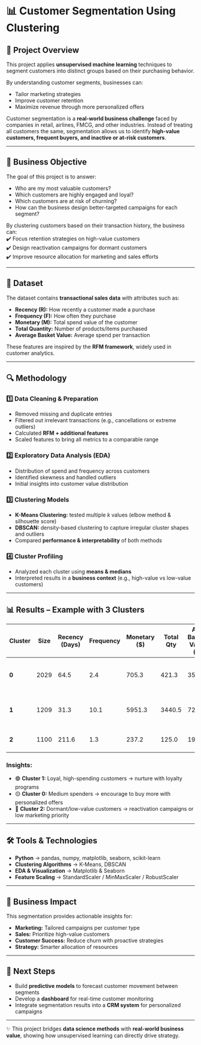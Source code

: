 # 📊 Customer Segmentation Using Clustering

## 📌 Project Overview  
This project applies **unsupervised machine learning** techniques to segment customers into distinct groups based on their purchasing behavior.  

By understanding customer segments, businesses can:  
- Tailor marketing strategies  
- Improve customer retention  
- Maximize revenue through more personalized offers  

Customer segmentation is a **real-world business challenge** faced by companies in retail, airlines, FMCG, and other industries. Instead of treating all customers the same, segmentation allows us to identify **high-value customers, frequent buyers, and inactive or at-risk customers**.  

---

## 🎯 Business Objective  
The goal of this project is to answer:  
- Who are my most valuable customers?  
- Which customers are highly engaged and loyal?  
- Which customers are at risk of churning?  
- How can the business design better-targeted campaigns for each segment?  

By clustering customers based on their transaction history, the business can:  
✔️ Focus retention strategies on high-value customers  
✔️ Design reactivation campaigns for dormant customers  
✔️ Improve resource allocation for marketing and sales efforts  

---

## 📂 Dataset  
The dataset contains **transactional sales data** with attributes such as:  
- **Recency (R):** How recently a customer made a purchase  
- **Frequency (F):** How often they purchase  
- **Monetary (M):** Total spend value of the customer  
- **Total Quantity:** Number of products/items purchased  
- **Average Basket Value:** Average spend per transaction  

These features are inspired by the **RFM framework**, widely used in customer analytics.  

---

## 🔍 Methodology  

### 1️⃣ Data Cleaning & Preparation  
- Removed missing and duplicate entries  
- Filtered out irrelevant transactions (e.g., cancellations or extreme outliers)  
- Calculated **RFM + additional features**  
- Scaled features to bring all metrics to a comparable range  

### 2️⃣ Exploratory Data Analysis (EDA)  
- Distribution of spend and frequency across customers  
- Identified skewness and handled outliers  
- Initial insights into customer value distribution  

### 3️⃣ Clustering Models  
- **K-Means Clustering:** tested multiple *k* values (elbow method & silhouette score)  
- **DBSCAN:** density-based clustering to capture irregular cluster shapes and outliers  
- Compared **performance & interpretability** of both methods  

### 4️⃣ Cluster Profiling  
- Analyzed each cluster using **means & medians**  
- Interpreted results in a **business context** (e.g., high-value vs low-value customers)  

---

## 📊 Results – Example with 3 Clusters  

| Cluster | Size | Recency (Days) | Frequency | Monetary ($) | Total Qty | Avg Basket Value ($) | Profile |
|---------|------|----------------|-----------|--------------|-----------|----------------------|---------|
| **0**   | 2029 | 64.5           | 2.4       | 705.3        | 421.3     | 355.6                | 🟡 Mid-value, moderately engaged |
| **1**   | 1209 | 31.3           | 10.1      | 5951.3       | 3440.5    | 727.0                | 🟢 High-value, highly engaged |
| **2**   | 1100 | 211.6          | 1.3       | 237.2        | 125.0     | 192.1                | 🔴 Low-value, at-risk/inactive |

### Insights:  
- 🟢 **Cluster 1:** Loyal, high-spending customers → nurture with loyalty programs  
- 🟡 **Cluster 0:** Medium spenders → encourage to buy more with personalized offers  
- 🔴 **Cluster 2:** Dormant/low-value customers → reactivation campaigns or low marketing priority  

---

## 🛠️ Tools & Technologies  
- **Python** → pandas, numpy, matplotlib, seaborn, scikit-learn  
- **Clustering Algorithms** → K-Means, DBSCAN  
- **EDA & Visualization** → Matplotlib & Seaborn  
- **Feature Scaling** → StandardScaler / MinMaxScaler / RobustScaler  

---

## 🚀 Business Impact  
This segmentation provides actionable insights for:  
- **Marketing:** Tailored campaigns per customer type  
- **Sales:** Prioritize high-value customers  
- **Customer Success:** Reduce churn with proactive strategies  
- **Strategy:** Smarter allocation of resources  

---

## 📌 Next Steps  
- Build **predictive models** to forecast customer movement between segments  
- Develop a **dashboard** for real-time customer monitoring  
- Integrate segmentation results into a **CRM system** for personalized campaigns  

---
✨ This project bridges **data science methods** with **real-world business value**, showing how unsupervised learning can directly drive strategy.  
